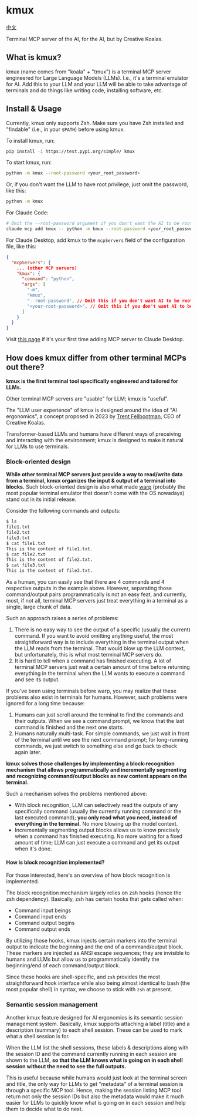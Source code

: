 # kmux

[中文](./README_zh.md)

Terminal MCP server of the AI, for the AI, but by Creative Koalas.

## What is kmux?

kmux (name comes from "koala" + "tmux")
is a terminal MCP server engineered for Large Language Models (LLMs).
I.e., it's a terminal emulator for AI.
Add this to your LLM and your LLM will be able to take advantage of terminals
and do things like writing code, installing software, etc.

## Install & Usage

Currently, kmux only supports Zsh.
Make sure you have Zsh installed and "findable" (i.e., in your `$PATH`)
before using kmux.

To install kmux, run:

```bash
pip install -i https://test.pypi.org/simple/ kmux
```

To start kmux, run:

```bash
python -m kmux --root-password <your_root_password>
```

Or, if you don't want the LLM to have root privilege, just omit the password, like this:

```bash
python -m kmux
```

For Claude Code:

```bash
# Omit the --root-password argument if you don't want the AI to be root
claude mcp add kmux -- python -m kmux --root-password <your_root_password>
```

For Claude Desktop, add kmux to the `mcpServers` field of the configuration file, like this:

```json
{
  "mcpServers": {
    ... (other MCP servers)
    "kmux": {
      "command": "python",
      "args": [
        "-m",
        "kmux",
        "--root-password", // Omit this if you don't want AI to be root
        "<your-root-password>", // Omit this if you don't want AI to be root
      ]
    }
  }
}
```

Visit [this page](https://modelcontextprotocol.io/docs/develop/connect-local-servers)
if it's your first time adding MCP server to Claude Desktop.

## How does kmux differ from other terminal MCPs out there?

**kmux is the first terminal tool specifically engineered and tailored for LLMs.**

Other terminal MCP servers are "usable" for LLM;
kmux is "useful".

The "LLM user experience" of kmux is designed around the idea of "AI ergonomics",
a concept proposed in 2023 by [Trent Fellbootman](https://x.com/TFellbootman), CEO of Creative Koalas.

Transformer-based LLMs and humans have different ways of preceiving and interacting with the environment;
kmux is designed to make it natural for LLMs to use terminals.

### Block-oriented design

**While other terminal MCP servers just provide a way to read/write data from a terminal,
kmux organizes the input & output of a terminal into blocks.**
Such block-oriented design is also what made [warp](https://www.warp.dev/)
(probably the most popular terminal emulator that doesn't come with the OS nowadays)
stand out in its initial release.

Consider the following commands and outputs:

```bash
$ ls
file1.txt
file2.txt
file3.txt
$ cat file1.txt
This is the content of file1.txt.
$ cat file2.txt
This is the content of file2.txt.
$ cat file3.txt
This is the content of file3.txt.
```

As a human, you can easily see that there are 4 commands and 4 respective outputs
in the example above.
However, separating those command/output pairs programmatically is not an easy feat,
and currently, most, if not all, terminal MCP servers
just treat everything in a terminal as a single, large chunk of data.

Such an approach raises a series of problems:

1. There is no easy way to see the output of a specific (usually the current) command.
If you want to avoid omitting anything useful,
the most straightforward way is to include everything in the terminal output
when the LLM reads from the terminal.
That would blow up the LLM context,
but unfortunately, this is what most terminal MCP servers do.
2. It is hard to tell when a command has finished executing.
A lot of terminal MCP servers just wait a certain amount of time before
returning everything in the terminal
when the LLM wants to execute a command and see its output.

If you've been using terminals before warp,
you may realize that these problems also exist in terminals for humans.
However, such problems were ignored for a long time
because:

1. Humans can just scroll around the terminal to find the commands and their outputs.
When we see a command prompt,
we know that the last command is finished and the next one starts.
2. Humans naturally multi-task.
For simple commands, we just wait in front of the terminal until we see the next command prompt;
for long-running commands, we just switch to something else and go back to check again later.

**kmux solves those challenges by implementing a block-recognition mechanism
that allows programmatically and incrementally segmenting and recognizing
command/output blocks as new content appears on the terminal.**

Such a mechanism solves the problems mentioned above:

- With block recognition,
LLM can selectively read the outputs of any specifically command
(usually the currently running command or the last executed command);
**you only read what you need, instead of everything in the terminal.**
No more blowing up the model context.
- Incrementally segmenting output blocks allows us to know precisely when a command has finished executing.
No more waiting for a fixed amount of time;
LLM can just execute a command and get its output when it's done.

#### How is block recognition implemented?

For those interested, here's an overview of how block recognition is implemented.

The block recognition mechanism largely relies on zsh hooks
(hence the zsh dependency).
Basically, zsh has certain hooks that gets called when:

- Command input beings
- Command input ends
- Command output begins
- Command output ends

By utilizing those hooks,
kmux injects certain markers into the terminal output to indicate the beginning and the end of a command/output block.
These markers are injected as ANSI escape sequences;
they are invisible to humans and LLMs
but allow us to programmatically identify the beginning/end of each command/output block.

Since these hooks are shell-specific,
and `zsh` provides the most straightforward hook interface
while also being almost identical to bash (the most popular shell) in syntax,
we choose to stick with `zsh` at present.

### Semantic session management

Another kmux feature designed for AI ergonomics is its semantic session management system.
Basically, kmux supports attaching a label (title) and a description (summary)
to each shell session.
These can be used to mark what a shell session is for.

When the LLM list the shell sessions,
these labels & descriptions along with the session ID and the command currently running in each session are shown to the LLM,
**so that the LLM knows what is going on in each shell session
without the need to see the full outputs.**

This is useful because while humans would just look at the terminal screen and title,
the only way for LLMs to get "metadata" of a terminal session is through a specific MCP tool.
Hence, making the session listing MCP tool return not only the session IDs but also the metadata
would make it much easier for LLMs to quickly know what is going on in each session
and help them to decide what to do next.
